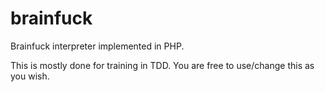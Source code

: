 # brainfuck
Brainfuck interpreter implemented in PHP.

This is mostly done for training in TDD. You are free to use/change this as you wish.
